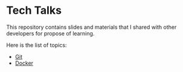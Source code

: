 # Tech Talks

This repository contains slides and materials that I shared with other developers for propose of learning.

Here is the list of topics:
* [Git](./git)
* [Docker](./docker)
